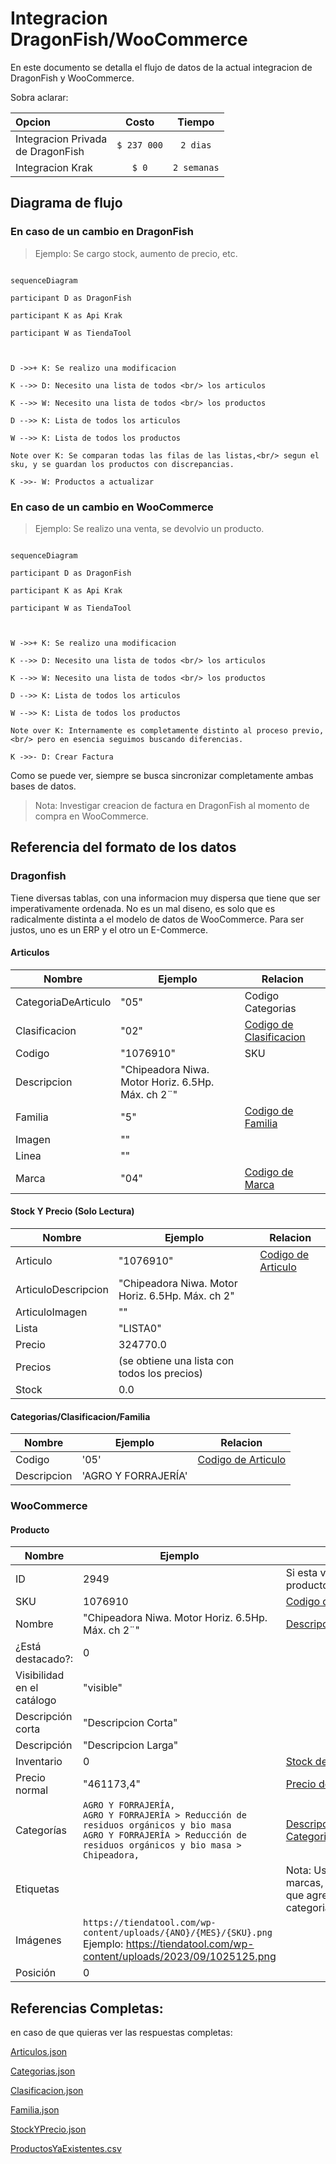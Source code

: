 ﻿
# Integracion DragonFish/WooCommerce

  

En este documento se detalla el flujo de datos de la actual integracion de DragonFish y WooCommerce.

  

Sobra aclarar:

  

| Opcion | Costo | Tiempo |
| :------------------------------------------ | :---------: | :---------: |
| Integracion Privada <br/> de DragonFish | `$ 237 000` | `2 dias` |
| Integracion Krak | `$ 0` | `2 semanas` |

  

## Diagrama de flujo

  

### En caso de un cambio en DragonFish<br/>
> Ejemplo: Se cargo stock, aumento de precio, etc.

  

```mermaid

sequenceDiagram

participant D as DragonFish

participant K as Api Krak

participant W as TiendaTool

  

D ->>+ K: Se realizo una modificacion

K -->> D: Necesito una lista de todos <br/> los articulos

K -->> W: Necesito una lista de todos <br/> los productos

D -->> K: Lista de todos los articulos

W -->> K: Lista de todos los productos

Note over K: Se comparan todas las filas de las listas,<br/> segun el sku, y se guardan los productos con discrepancias.

K ->>- W: Productos a actualizar

```

  

### En caso de un cambio en WooCommerce<br/>
> Ejemplo: Se realizo una venta, se devolvio un producto.

  

```mermaid

sequenceDiagram

participant D as DragonFish

participant K as Api Krak

participant W as TiendaTool

  

W ->>+ K: Se realizo una modificacion

K -->> D: Necesito una lista de todos <br/> los articulos

K -->> W: Necesito una lista de todos <br/> los productos

D -->> K: Lista de todos los articulos

W -->> K: Lista de todos los productos

Note over K: Internamente es completamente distinto al proceso previo,<br/> pero en esencia seguimos buscando diferencias.

K ->>- D: Crear Factura

```

  

Como se puede ver, siempre se busca sincronizar completamente ambas bases de datos.
>Nota: Investigar creacion de factura en DragonFish al momento de compra en WooCommerce.
  

## Referencia del formato de los datos
### Dragonfish

Tiene diversas tablas, con una informacion muy dispersa que tiene que ser imperativamente ordenada. No es un mal diseno, es solo que es radicalmente distinta a el modelo de datos de WooCommerce. Para ser justos, uno es un ERP y el otro un E-Commerce.

#### Articulos
| Nombre | Ejemplo | Relacion |
| ------------------- | ------------------------------------------------- | ---------------------------------------------------------- |
| CategoriaDeArticulo | "05" | Codigo Categorias |
| Clasificacion | "02" | [Codigo de Clasificacion](#categoriasclasificacionfamilia) |
| Codigo | "1076910" | SKU |
| Descripcion | "Chipeadora Niwa. Motor Horiz. 6.5Hp. Máx. ch 2¨" | |
| Familia | "5" | [Codigo de Familia](#categoriasclasificacionfamilia) |
| Imagen | "" | |
| Linea | "" | |
| Marca | "04" | [Codigo de Marca](#categoriasclasificacionfamilia) |

  

#### Stock Y Precio (Solo Lectura)
| Nombre | Ejemplo | Relacion |
| ------------------- | ------------------------------------------------ | -------------------------------- |
| Articulo | "1076910" | [Codigo de Articulo](#articulos) |
| ArticuloDescripcion | "Chipeadora Niwa. Motor Horiz. 6.5Hp. Máx. ch 2" | |
| ArticuloImagen | "" | |
| Lista | "LISTA0" | |
| Precio | 324770.0 | |
| Precios | (se obtiene una lista con todos los precios) | |
| Stock | 0.0 | |
  
#### Categorias/Clasificacion/Familia
| Nombre | Ejemplo | Relacion |
| ----------- | ------------------- | -------------------------------- |
| Codigo | '05' | [Codigo de Articulo](#articulos) |
| Descripcion | 'AGRO Y FORRAJERÍA' | |

### WooCommerce

#### Producto

| Nombre | Ejemplo | Relacion |
| -------------------------- | ---------------------------------------------------------------------------------------------------------------------------------------------------------------------------- | ------------------------------------------------------------------------------------------- |
| ID | 2949 | Si esta vacio, se crea un nuevo producto |
| SKU | 1076910 | [Codigo de Articulo](#articulos) |s
| Nombre | "Chipeadora Niwa. Motor Horiz. 6.5Hp. Máx. ch 2¨" | [Descripcion de Articulo](#articulos) |
| ¿Está destacado?: | 0 | |
| Visibilidad en el catálogo | "visible" | |
| Descripción corta | "Descripcion Corta" | |
| Descripción | "Descripcion Larga" | |
| Inventario | 0 | [Stock de Stock y Precio](#stock-y-precio-solo-lectura) |
| Precio normal | "461173,4" | [Precio de Stock y Precio](#stock-y-precio-solo-lectura) |
| Categorías | `AGRO Y FORRAJERÍA,`<br/>`AGRO Y FORRAJERÍA > Reducción de residuos orgánicos y bio masa`<br/>`AGRO Y FORRAJERÍA > Reducción de residuos orgánicos y bio masa > Chipeadora,` | [Descripcion de Categorias/Clasificacion/Famila](#categoriasclasificacionfamilia) |
| Etiquetas | | Nota: Usaria esto para las marcas, de lo contario tendrian que agregarse como categorias... |
| Imágenes | `https://tiendatool.com/wp-content/uploads/{ANO}/{MES}/{SKU}.png`<br/>Ejemplo: https://tiendatool.com/wp-content/uploads/2023/09/1025125.png | 
| Posición | 0 | |

## Referencias Completas:
en caso de que quieras ver las respuestas completas:

[Articulos.json](./src/json/Articulos.json)

[Categorias.json](./src/json/Categorias.json)

[Clasificacion.json](./src/json/Clasificacion.json)

[Familia.json](./src/json/Familia.json)

[StockYPrecio.json](./src/json/StockYPrecio.json)

[ProductosYaExistentes.csv](./src/json/ProductosYaExistentes.csv)
